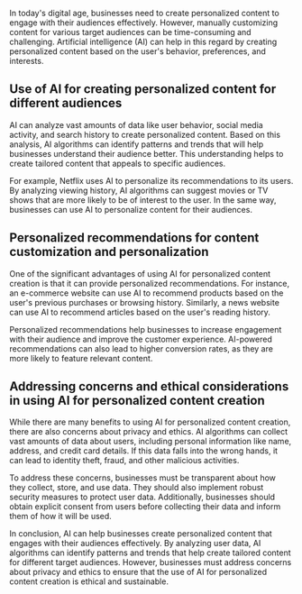 

In today's digital age, businesses need to create personalized content to engage with their audiences effectively. However, manually customizing content for various target audiences can be time-consuming and challenging. Artificial intelligence (AI) can help in this regard by creating personalized content based on the user's behavior, preferences, and interests.

Use of AI for creating personalized content for different audiences
-------------------------------------------------------------------

AI can analyze vast amounts of data like user behavior, social media activity, and search history to create personalized content. Based on this analysis, AI algorithms can identify patterns and trends that will help businesses understand their audience better. This understanding helps to create tailored content that appeals to specific audiences.

For example, Netflix uses AI to personalize its recommendations to its users. By analyzing viewing history, AI algorithms can suggest movies or TV shows that are more likely to be of interest to the user. In the same way, businesses can use AI to personalize content for their audiences.

Personalized recommendations for content customization and personalization
--------------------------------------------------------------------------

One of the significant advantages of using AI for personalized content creation is that it can provide personalized recommendations. For instance, an e-commerce website can use AI to recommend products based on the user's previous purchases or browsing history. Similarly, a news website can use AI to recommend articles based on the user's reading history.

Personalized recommendations help businesses to increase engagement with their audience and improve the customer experience. AI-powered recommendations can also lead to higher conversion rates, as they are more likely to feature relevant content.

Addressing concerns and ethical considerations in using AI for personalized content creation
--------------------------------------------------------------------------------------------

While there are many benefits to using AI for personalized content creation, there are also concerns about privacy and ethics. AI algorithms can collect vast amounts of data about users, including personal information like name, address, and credit card details. If this data falls into the wrong hands, it can lead to identity theft, fraud, and other malicious activities.

To address these concerns, businesses must be transparent about how they collect, store, and use data. They should also implement robust security measures to protect user data. Additionally, businesses should obtain explicit consent from users before collecting their data and inform them of how it will be used.

In conclusion, AI can help businesses create personalized content that engages with their audiences effectively. By analyzing user data, AI algorithms can identify patterns and trends that help create tailored content for different target audiences. However, businesses must address concerns about privacy and ethics to ensure that the use of AI for personalized content creation is ethical and sustainable.
